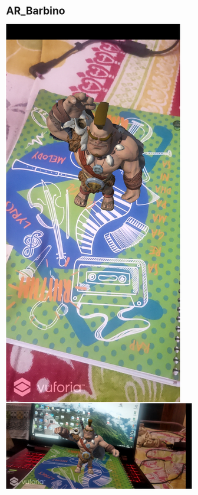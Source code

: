# AR_Barbino
![](/Barbarian/Screenshot_2020-09-17-06-00-17-18_ed27b94844a69f31af57252a53e59163.jpg)
![](/Barbarian/Screenshot_2020-09-17-06-00-54-11_ed27b94844a69f31af57252a53e59163.jpg)
